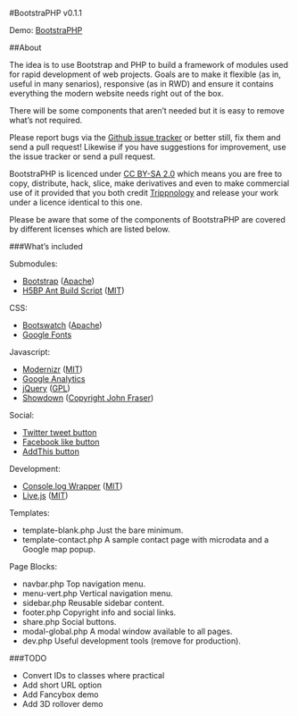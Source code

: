 #BootstraPHP v0.1.1

Demo: [BootstraPHP](http://bootstraphp.trippnology.net/)

##About

The idea is to use Bootstrap and PHP to build a framework of modules
used for rapid development of web projects. Goals are to make it
flexible (as in, useful in many senarios), responsive (as in RWD) and 
ensure it contains everything the modern website needs right out of the box.

There will be some components that aren’t needed but it is easy to
remove what’s not required.

Please report bugs via the [Github issue tracker](https://github.com/Trippnology/BootstraPHP/issues) or better still, fix
them and send a pull request! Likewise if you have suggestions for
improvement, use the issue tracker or send a pull request.

BootstraPHP is licenced under [CC BY-SA 2.0](https://creativecommons.org/licenses/by-sa/2.0/uk/) which means you are free
to copy, distribute, hack, slice, make derivatives and even to make
commercial use of it provided that you both credit [Trippnology](http://www.trippnology.com/) and
release your work under a licence identical to this one.

Please be aware that some of the components of BootstraPHP are covered by
different licenses which are listed below.

###What’s included

Submodules:

-   [Bootstrap](https://github.com/twitter/bootstrap.git) ([Apache](https://github.com/twitter/bootstrap/blob/master/LICENSE))
-   [H5BP Ant Build Script](https://github.com/h5bp/ant-build-script.git) ([MIT](https://github.com/h5bp/ant-build-script/blob/master/MIT-license.txt))

CSS:

-   [Bootswatch](http://bootswatch.com/) ([Apache](http://www.apache.org/licenses/LICENSE-2.0.html))
-   [Google Fonts](http://www.google.com/webfonts)

Javascript:

-   [Modernizr](https://github.com/Modernizr/Modernizr.git) ([MIT](http://modernizr.com/license/))
-   [Google Analytics](http://www.google.com/analytics/)
-   [jQuery]() ([GPL](https://www.gnu.org/licenses/gpl-3.0.html))
-   [Showdown](https://github.com/coreyti/showdown) ([Copyright John Fraser](https://github.com/coreyti/showdown/blob/master/license.txt))

Social:

-   [Twitter tweet button](http://twitter.com/about/resources/buttons)
-   [Facebook like button](http://developers.facebook.com/docs/reference/plugins/like/)
-   [AddThis button](http://www.addthis.com/)

Development:

-   [Console.log Wrapper](https://github.com/cpatik/console.log-wrapper.git) ([MIT](https://github.com/cpatik/console.log-wrapper/blob/master/LICENSE))
-   [Live.js](http://livejs.com/) ([MIT](http://livejs.com/license))

Templates:

- 	template-blank.php Just the bare minimum.
- 	template-contact.php A sample contact page with microdata and a Google map popup.

Page Blocks:

- 	navbar.php Top navigation menu.
- 	menu-vert.php Vertical navigation menu.
- 	sidebar.php Reusable sidebar content.
- 	footer.php Copyright info and social links.
- 	share.php Social buttons.
- 	modal-global.php A modal window available to all pages.
- 	dev.php Useful development tools (remove for production).

###TODO

- 	Convert IDs to classes where practical
- 	Add short URL option
- 	Add Fancybox demo
- 	Add 3D rollover demo
